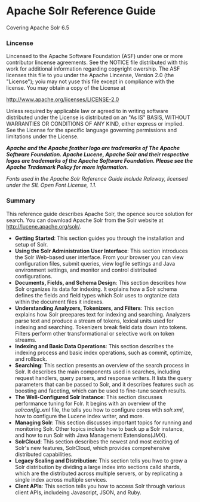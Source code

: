 Apache Solr Reference Guide
======

Covering Apache Solr 6.5

### Lincense

Lincensed to the Apache Software Foundation (ASF) under one or more contributor lincense agreements. See the NOTICE file distributed with this work for additional information regarding copyright owership. The ASF licenses this file to you under the Apache Lincense, Version 2.0 (the "License"); yoiu may not yuse this file except in compliance with the license. You may obtain a copy of the License at 

http://www.apache.org/licenses/LICENSE-2.0

Unless required by applicable law or agreed to in writing software distributed under the License is distributed on an "As IS" BASIS, WITHOUT WARRANTIES OR CONDITIONS OF ANY KIND, either express or implied. See the License for the specific language governing permissions and limitations under the License.

***Apache and the Apache feather logo are trademarks of The Apache Software Foundation. Apache Lucene, Apache Solr and their respective logos are trademarks of the Apache Software Foundation. Please see the Apache Trademark Policy for more information.***

*Fonts used in the Apache Solr Reference Guide include Raleway, licensed under the SIL Open Font License, 1.1.*

### Summary

This reference guide describes Apache Solr, the opence source solution for search. You can download Apache Solr from the Solr website at http://lucene.apache.org/solr/.

* **Getting Started**: This section guides you through the installation and setup of Solr.
* **Using the Solr Administration User Interface**: This section introduces the Solr Web-based user interface. From your browser you can view configuration files, submit queries, view logfile settings and Java environment settings, and monitor and control distributed configurations.
* **Documents, Fields, and Schema Design**: This section describes how Solr organizes its data for indexing. It explains how a Solr schema defines the fields and field types which Solr uses to orgtanize data within the document files it indexes.
* **Understanding Analyzers, Tokenizers, and Filters**: This section explains how Solr preepares text for indexing and searching. Analyzers parse text and produce a stream of tokens, lexical units used for indexing and searching. Tokenizers break field data down into tokens. Filters perform other transformational or selective work on token streams.
* **Indexing and Basic Data Operations**: This section describes the indexing process and basic index operations, such as commit, optimize, and rollback.
* **Searching**: This section presents an overview of the search process in Solr. It describes the main components used in searches, including request handlers, query parsers, and response writers. It lists the query parameters that can be passed to Solr, and it describes features such as boosting and faceting, which can be used to fine-tune search results.
* **The Well-Configured Solr Instance**: This section discusses performance tuning for Folr. It begins with an overview of the *solrconfig.xml* file, the tells you how to configure cores with *solr.xml*, how to configure the Lucene index writer, and more.
* **Managing Solr**: This section discusses important topics for running and monitoring Solr. Other topics include how to back up a Solr instance, and how to run Solr with Java Management Extensions(JMX).
* **SolrCloud**: This section describes the newest and most exciting of Solr's new features, SolrCloud, which provides comprehensive distributed capabilities.
* **Legacy Scaling and Distribution**: This section tells you hwo to grow a Solr distribution by dividing a large index into sections calld shards, which are the distributed across multiple servers, or by replicating a single index across multiple services.
* **Clent APIs**: This section tells you how to access Solr through various client APIs, includeing Javascript, JSON, and Ruby.

